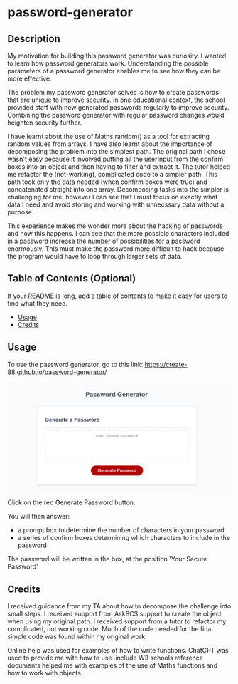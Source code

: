 # password-generator

## Description

My motivation for building this password generator was curiosity. I wanted to learn how password generators work. Understanding the possible parameters of a password generator enables me to see how they can be more effective.

The problem my password generator solves is how to create passwords that are unique to improve security. In one educational context, the school provided staff with new generated passwords regularly to improve security. Combining the password generator with regular password changes would heighten security further. 

I have learnt about the use of Maths.random() as a tool for extracting random values from arrays. I have also learnt about the importance of decomposing the problem into the simplest path. The original path I chose wasn't easy because it involved putting all the userInput from the confirm boxes into an object and then having to filter and extract it. The tutor helped me refactor the (not-working), complicated code to a simpler path. This path took only the data needed (when confirm boxes were true) and concatenated straight into one array. Decomposing tasks into the simpler is challenging for me, however I can see that I must focus on exactly what data I need and avoid storing and working with unnecssary data without a purpose.

This experience makes me wonder more about the hacking of passwords and how this happens. I can see that the more possible characters included in a password increase the number of possibilities for a password enormously. This must make the password more difficult to hack because the program would have to loop through larger sets of data. 

## Table of Contents (Optional)

If your README is long, add a table of contents to make it easy for users to find what they need.

- [Usage](#usage)
- [Credits](#credits)

## Usage
To use the password generator, go to this link: https://create-88.github.io/password-generator/

![password-generator](assets/images/password-generator.png)

Click on the red Generate Password button. 

You will then answer:
- a prompt box to determine the number of characters in your password
- a series of confirm boxes determining which characters to include in the password

The password will be written in the box, at the position 'Your Secure Password'

## Credits

I received guidance from my TA about how to decompose the challenge into small steps. 
I received support from AskBCS support to create the object when using my original path.
I received support from a tutor to refactor my complicated, not working code. Much of the code needed for the final simple code was found within my original work.

Online help was used for examples of how to write functions. 
ChatGPT was used to provide me with how to use .include 
W3 schools reference documents helped me with examples of the use of Maths functions and how to work with objects. 

